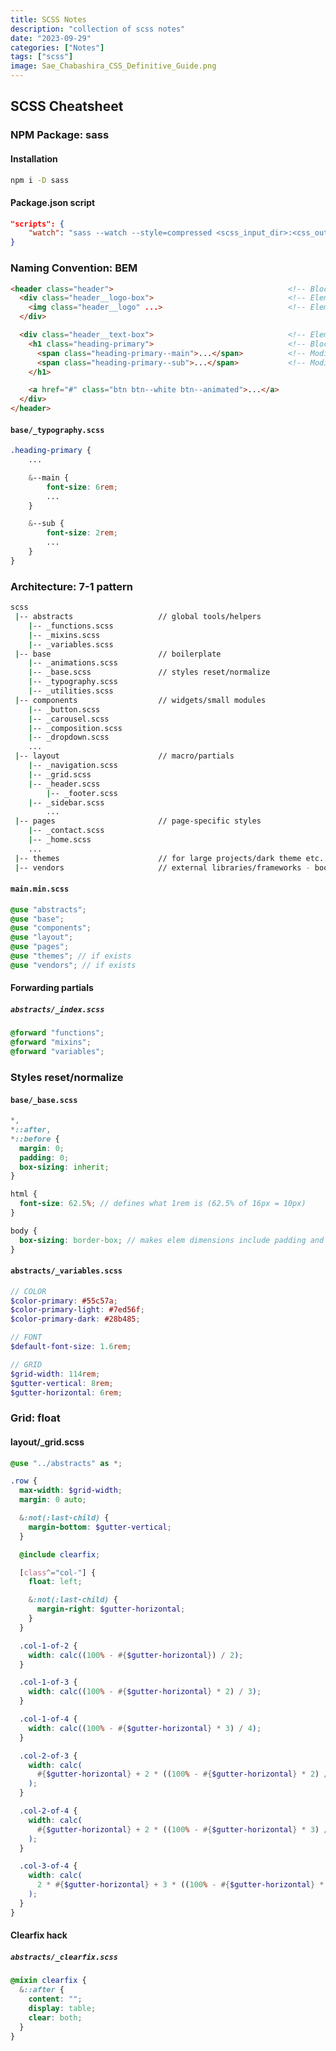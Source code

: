 ```yaml
---
title: SCSS Notes
description: "collection of scss notes"
date: "2023-09-29"
categories: ["Notes"]
tags: ["scss"]
image: Sae_Chabashira_CSS_Definitive_Guide.png
---
```


## SCSS Cheatsheet

### NPM Package: sass

#### Installation

```bash
npm i -D sass
```

#### Package.json script

```json
"scripts": {
    "watch": "sass --watch --style=compressed <scss_input_dir>:<css_output_dir>"
}
```

### Naming Convention: BEM

<!-- prettier-ignore-start -->
```html
<header class="header">                                       <!-- Block -->
  <div class="header__logo-box">                              <!-- Element -->
    <img class="header__logo" ...>                            <!-- Element -->
  </div>

  <div class="header__text-box">                              <!-- Element -->
    <h1 class="heading-primary">                              <!-- Block -->
      <span class="heading-primary--main">...</span>          <!-- Modifier -->
      <span class="heading-primary--sub">...</span>           <!-- Modifier -->
    </h1>

    <a href="#" class="btn btn--white btn--animated">...</a>
  </div>
</header>
```
<!-- prettier-ignore-end -->

#### `base/_typography.scss`

```scss
.heading-primary {
    ...

    &--main {
        font-size: 6rem;
        ...
    }

    &--sub {
        font-size: 2rem;
        ...
    }
}
```

### Architecture: 7-1 pattern

```bash
scss
 |-- abstracts                   // global tools/helpers
    |-- _functions.scss
    |-- _mixins.scss
    |-- _variables.scss
 |-- base                        // boilerplate
    |-- _animations.scss
    |-- _base.scss               // styles reset/normalize
    |-- _typography.scss
    |-- _utilities.scss
 |-- components                  // widgets/small modules
    |-- _button.scss
    |-- _carousel.scss
    |-- _composition.scss
    |-- _dropdown.scss
    ...
 |-- layout                      // macro/partials
    |-- _navigation.scss
    |-- _grid.scss
    |-- _header.scss
		|-- _footer.scss
    |-- _sidebar.scss
		...
 |-- pages                       // page-specific styles
    |-- _contact.scss
    |-- _home.scss
    ...
 |-- themes                      // for large projects/dark theme etc.
 |-- vendors                     // external libraries/frameworks - bootstrap, etc.
```

#### `main.min.scss`

```scss
@use "abstracts";
@use "base";
@use "components";
@use "layout";
@use "pages";
@use "themes"; // if exists
@use "vendors"; // if exists
```

#### Forwarding partials

##### `abstracts/_index.scss`

```scss
@forward "functions";
@forward "mixins";
@forward "variables";
```

### Styles reset/normalize

#### `base/_base.scss`

```scss
*,
*::after,
*::before {
  margin: 0;
  padding: 0;
  box-sizing: inherit;
}

html {
  font-size: 62.5%; // defines what 1rem is (62.5% of 16px = 10px)
}

body {
  box-sizing: border-box; // makes elem dimensions include padding and border
}
```

#### `abstracts/_variables.scss`

```scss
// COLOR
$color-primary: #55c57a;
$color-primary-light: #7ed56f;
$color-primary-dark: #28b485;

// FONT
$default-font-size: 1.6rem;

// GRID
$grid-width: 114rem;
$gutter-vertical: 8rem;
$gutter-horizontal: 6rem;
```

### Grid: float

#### layout/\_grid.scss

```scss
@use "../abstracts" as *;

.row {
  max-width: $grid-width;
  margin: 0 auto;

  &:not(:last-child) {
    margin-bottom: $gutter-vertical;
  }

  @include clearfix;

  [class^="col-"] {
    float: left;

    &:not(:last-child) {
      margin-right: $gutter-horizontal;
    }
  }

  .col-1-of-2 {
    width: calc((100% - #{$gutter-horizontal}) / 2);
  }

  .col-1-of-3 {
    width: calc((100% - #{$gutter-horizontal} * 2) / 3);
  }

  .col-1-of-4 {
    width: calc((100% - #{$gutter-horizontal} * 3) / 4);
  }

  .col-2-of-3 {
    width: calc(
      #{$gutter-horizontal} + 2 * ((100% - #{$gutter-horizontal} * 2) / 3)
    );
  }

  .col-2-of-4 {
    width: calc(
      #{$gutter-horizontal} + 2 * ((100% - #{$gutter-horizontal} * 3) / 4)
    );
  }

  .col-3-of-4 {
    width: calc(
      2 * #{$gutter-horizontal} + 3 * ((100% - #{$gutter-horizontal} * 3) / 4)
    );
  }
}
```

#### Clearfix hack

##### `abstracts/_clearfix.scss`

```scss
@mixin clearfix {
  &::after {
    content: "";
    display: table;
    clear: both;
  }
}
```

